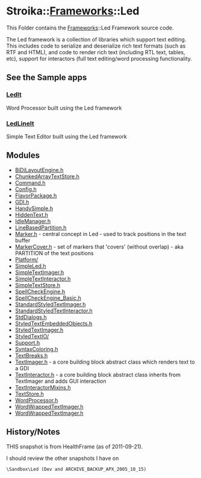 ﻿# Stroika::[Frameworks](../ReadMe.md)::Led

This Folder contains the [Frameworks](../ReadMe.md)::Led Framework source code.

The Led framework is a collection of libraries which support text editing. This includes
code to serialize and deserialize rich text formats (such as RTF and HTML), and code to
render rich text (including RTL text, tables, etc), support for interactors (full text
editing/word processing functionality.

## See the Sample apps

### [LedIt](../../../../../Samples/LedIt/ReadMe.md)

Word Processor built using the Led framework

### [LedLineIt](../../../../../Samples/LedLineIt/ReadMe.md)

Simple Text Editor built using the Led framework

## Modules

- [BiDiLayoutEngine.h](BiDiLayoutEngine.h)
- [ChunkedArrayTextStore.h](ChunkedArrayTextStore.h)
- [Command.h](Command.h)
- [Config.h](Config.h)
- [FlavorPackage.h](FlavorPackage.h)
- [GDI.h](GDI.h)
- [HandySimple.h](HandySimple.h)
- [HiddenText.h](HiddenText.h)
- [IdleManager.h](IdleManager.h)
- [LineBasedPartition.h](LineBasedPartition.h)
- [Marker.h](Marker.h) - central concept in Led - used to track positions in the text buffer
- [MarkerCover.h](MarkerCover.h) - set of markers that 'covers' (without overlap) - aka PARTITION of the text positions
- [Platform/](Platform/ReadMe.md)
- [SimpleLed.h](SimpleLed.h)
- [SimpleTextImager.h](SimpleTextImager.h)
- [SimpleTextInteractor.h](SimpleTextInteractor.h)
- [SimpleTextStore.h](SimpleTextStore.h)
- [SpellCheckEngine.h](SpellCheckEngine.h)
- [SpellCheckEngine_Basic.h](SpellCheckEngine_Basic.h)
- [StandardStyledTextImager.h](StandardStyledTextImager.h)
- [StandardStyledTextInteractor.h](StandardStyledTextInteractor.h)
- [StdDialogs.h](StdDialogs.h)
- [StyledTextEmbeddedObjects.h](StyledTextEmbeddedObjects.h)
- [StyledTextImager.h](StyledTextImager.h)
- [StyledTextIO/](StyledTextIO/ReadMe.md)
- [Support.h](Support.h)
- [SyntaxColoring.h](SyntaxColoring.h)
- [TextBreaks.h](TextBreaks.h)
- [TextImager.h](TextImager.h) - a core building block abstract class which renders text to a GDI
- [TextInteractor.h](TextInteractor.h) - a core building block abstract class inherits from TextImager and adds GUI interaction
- [TextInteractorMixins.h](TextInteractorMixins.h)
- [TextStore.h](TextStore.h)
- [WordProcessor.h](WordProcessor.h)
- [WordWrappedTextImager.h](WordWrappedTextImager.h)
- [WordWrappedTextImager.h](WordWrappedTextImager.h)

## History/Notes

THIS snapshot is from HealthFrame (as of 2011-09-21).

I should review the other snapshots I have on

```
\Sandbox\Led (Dev and ARCHIVE_BACKUP_APX_2005_10_15)
```
